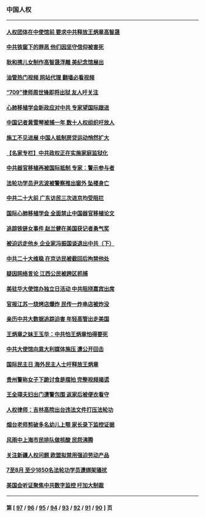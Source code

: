 ### 中国人权
---
#### [人权团体在中使馆前 要求中共释放王炳章高智晟](../../pages/ncid278/n13830116.md?09221645) 
#### [中共铁窗下的罪恶 他们因坚守信仰被害死](../../pages/ncid278/n13828898.md?09221645) 
#### [耿和携儿女制作高智晟浮雕 美纪念馆展出](../../pages/ncid278/n13829624.md?09221645) 
#### [油管热门视频 网站代理 翻墙必看视频](http://209.222.30.114:81/youtube.html?09221645)
#### [“709”律师周世锋即将出狱 友人吁关注](../../pages/ncid278/n13828809.md?09221645) 
#### [心肺移植学会新政应对中共 专家望国际跟进](../../pages/ncid278/n13829043.md?09221645) 
#### [中国记者黄雪琴被捕一年 数十人权组织吁放人](../../pages/ncid278/n13828630.md?09221645) 
#### [施工不见进展 中国人抵制房贷运动悄然扩大](../../pages/ncid278/n13828435.md?09221645) 
#### [【名家专栏】中共政权正在实施家庭监狱化](../../pages/ncid278/n13828326.md?09221645) 
#### [中共器官移植再被国际抵制 专家：警示参与者](../../pages/ncid278/n13828208.md?09221645) 
#### [法轮功学员尹志波被警察推出窗外 坠楼身亡](../../pages/ncid278/n13828273.md?09221645) 
#### [中共二十大前 广东访民三次进京均受阻拦](../../pages/ncid278/n13828141.md?09221645) 
#### [国际心肺移植学会 全面禁止中国器官移植论文](../../pages/ncid278/n13827785.md?09221645) 
#### [追踪铁链女事件 赵兰健在美国获记者勇气奖](../../pages/ncid278/n13827296.md?09221645) 
#### [被迫远走他乡 企业家冯振国谈退出中共（下）](../../pages/ncid278/n13827432.md?09221645) 
#### [中共二十大维稳 在京访民被截回后拘禁他处](../../pages/ncid278/n13827605.md?09221645) 
#### [疑因网络言论 江西公民被跨区抓捕](../../pages/ncid278/n13827298.md?09221645) 
#### [美驻华大使馆办独立日活动 中共阻挠嘉宾出席](../../pages/ncid278/n13827240.md?09221645) 
#### [官报江苏一烧烤店爆炸 民传一炸串店被炸没](../../pages/ncid278/n13827054.md?09221645) 
#### [亲历中共大数据追踪迫害 年轻高管出走美国](../../pages/ncid278/n13826859.md?09221645) 
#### [王炳章之妹王玉华：中共怕王炳章怕得要死](../../pages/ncid278/n13826911.md?09221645) 
#### [中共大使馆向意大利媒体施压 遭公开回击](../../pages/ncid278/n13826038.md?09221645) 
#### [国际民主日 海外民主人士吁释放王炳章](../../pages/ncid278/n13826558.md?09221645) 
#### [贵州警称女子下跪讨食是摆拍 完整视频揭谎](../../pages/ncid278/n13826144.md?09221645) 
#### [王全璋夫妇出门遭警包围 返家后被便衣看守](../../pages/ncid278/n13826096.md?09221645) 
#### [人权律师：吉林高院出台违法文件打压法轮功](../../pages/ncid278/n13825665.md?09221645) 
#### [烟台老师剪破多名幼儿上颚 家长录下监控证据](../../pages/ncid278/n13825668.md?09221645) 
#### [风雨中上海市民排队做核酸 民怨沸腾](../../pages/ncid278/n13825281.md?09221645) 
#### [关注新疆人权问题 欧盟拟禁用强迫劳动产品](../../pages/ncid278/n13825131.md?09221645) 
#### [7至8月 至少1850名法轮功学员遭绑架骚扰](../../pages/ncid278/n13824925.md?09221645) 
#### [美国会听证聚焦中共数字监控 吁加大制裁](../../pages/ncid278/n13825083.md?09221645) 

---
#### 第 [ [97](./97.md?09221645) / [96](./96.md?09221645) / [95](./95.md?09221645) / [94](./94.md?09221645) / [93](./93.md?09221645) / [92](./92.md?09221645) / [91](./91.md?09221645) / [90](./90.md?09221645) ] 页
